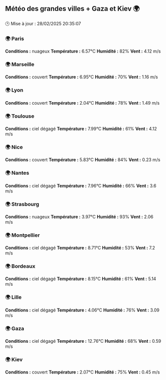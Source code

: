 ## Météo des grandes villes + Gaza et Kiev 🌍
🕒 Mise à jour : 28/02/2025 20:35:07

### 🌍 Paris
**Conditions :** nuageux
**Température :** 6.57°C
**Humidité :** 82%
**Vent :** 4.12 m/s

### 🌍 Marseille
**Conditions :** couvert
**Température :** 6.95°C
**Humidité :** 70%
**Vent :** 1.16 m/s

### 🌍 Lyon
**Conditions :** couvert
**Température :** 2.04°C
**Humidité :** 78%
**Vent :** 1.49 m/s

### 🌍 Toulouse
**Conditions :** ciel dégagé
**Température :** 7.99°C
**Humidité :** 61%
**Vent :** 4.12 m/s

### 🌍 Nice
**Conditions :** couvert
**Température :** 5.83°C
**Humidité :** 84%
**Vent :** 0.23 m/s

### 🌍 Nantes
**Conditions :** ciel dégagé
**Température :** 7.96°C
**Humidité :** 66%
**Vent :** 3.6 m/s

### 🌍 Strasbourg
**Conditions :** nuageux
**Température :** 3.97°C
**Humidité :** 93%
**Vent :** 2.06 m/s

### 🌍 Montpellier
**Conditions :** ciel dégagé
**Température :** 8.71°C
**Humidité :** 53%
**Vent :** 7.2 m/s

### 🌍 Bordeaux
**Conditions :** ciel dégagé
**Température :** 8.15°C
**Humidité :** 61%
**Vent :** 5.14 m/s

### 🌍 Lille
**Conditions :** ciel dégagé
**Température :** 4.06°C
**Humidité :** 76%
**Vent :** 3.09 m/s

### 🌍 Gaza
**Conditions :** ciel dégagé
**Température :** 12.76°C
**Humidité :** 68%
**Vent :** 0.59 m/s

### 🌍 Kiev
**Conditions :** couvert
**Température :** 2.07°C
**Humidité :** 75%
**Vent :** 0.45 m/s

